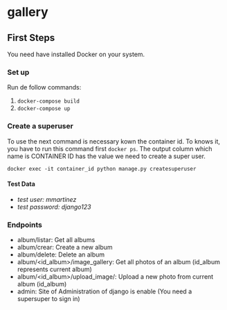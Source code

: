 # gallery

## First Steps
You need have installed Docker on your system.

### Set up
Run de follow commands:
1. `docker-compose build`
2. `docker-compose up`

### Create a superuser
To use the next command is necessary kown the container id. To knows it, you have to run this command first `docker ps`. The output column which name is CONTAINER ID has the value we need to create a super user.

`docker exec -it container_id python manage.py createsuperuser`

#### Test Data
- *test user: mmartinez*
- *test password: django123*

### Endpoints

- album/listar: Get all albums
- album/crear: Create a new album
- album/delete: Delete an album
- album/<id_album>/image_gallery: Get all photos of an album (id_album represents current album)
- album/<id_album>/upload_image/: Upload a new photo from current album (id_album)
- admin: Site of Administration of django is enable (You need a supersuper to sign in)


